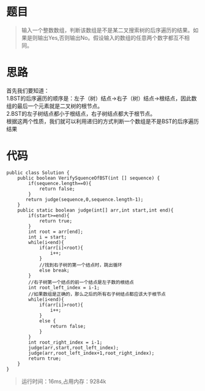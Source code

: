 # 题目
>输入一个整数数组，判断该数组是不是某二叉搜索树的后序遍历的结果。如果是则输出Yes,否则输出No。假设输入的数组的任意两个数字都互不相同。
# 思路
首先我们要知道：<br>
1.BST的后序遍历的顺序是：左子（树）结点->右子（树）结点->根结点，因此数组的最后一个元素就是二叉树的根节点。<br>
2.BST的左子树结点都小于根结点，右子树结点都大于根节点。<br>
根据这两个性质，我们就可以利用递归的方式判断一个数组是不是BST的后序遍历结果
# 代码
```
public class Solution {
    public boolean VerifySquenceOfBST(int [] sequence) {
        if(sequence.length==0){
            return false;
        }
       return judge(sequence,0,sequence.length-1);
    }
    public static boolean judge(int[] arr,int start,int end){
        if(start>=end){
            return true;
        }
        int root = arr[end];
        int i = start;
        while(i<end){
            if(arr[i]<root){
                i++;
            }
            //找到右子树的第一个结点时，跳出循环
            else break;
        }
        //右子树第一个结点的前一个结点是左子数的根结点
        int root_left_index = i-1;
        //如果数组是正确的，那么之后的所有右子树结点都应该大于根节点
        while(i<end){
            if(arr[i]>root){
                i++;
            }
            else {
                return false;
            }
        }
        int root_right_index = i-1;
        judge(arr,start,root_left_index);
        judge(arr,root_left_index+1,root_right_index);
        return true;
    }
}
```
>运行时间：16ms,占用内存：9284k
